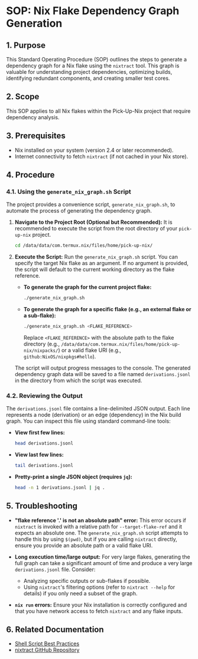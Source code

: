 # SOP: Nix Flake Dependency Graph Generation

## 1. Purpose

This Standard Operating Procedure (SOP) outlines the steps to generate a dependency graph for a Nix flake using the `nixtract` tool. This graph is valuable for understanding project dependencies, optimizing builds, identifying redundant components, and creating smaller test cores.

## 2. Scope

This SOP applies to all Nix flakes within the Pick-Up-Nix project that require dependency analysis.

## 3. Prerequisites

*   Nix installed on your system (version 2.4 or later recommended).
*   Internet connectivity to fetch `nixtract` (if not cached in your Nix store).

## 4. Procedure

### 4.1. Using the `generate_nix_graph.sh` Script

The project provides a convenience script, `generate_nix_graph.sh`, to automate the process of generating the dependency graph.

1.  **Navigate to the Project Root (Optional but Recommended):**
    It is recommended to execute the script from the root directory of your `pick-up-nix` project.
    ```bash
    cd /data/data/com.termux.nix/files/home/pick-up-nix/
    ```

2.  **Execute the Script:**
    Run the `generate_nix_graph.sh` script. You can specify the target Nix flake as an argument. If no argument is provided, the script will default to the current working directory as the flake reference.

    *   **To generate the graph for the current project flake:**
        ```bash
        ./generate_nix_graph.sh
        ```

    *   **To generate the graph for a specific flake (e.g., an external flake or a sub-flake):**
        ```bash
        ./generate_nix_graph.sh <FLAKE_REFERENCE>
        ```
        Replace `<FLAKE_REFERENCE>` with the absolute path to the flake directory (e.g., `/data/data/com.termux.nix/files/home/pick-up-nix/nixpacks/`) or a valid flake URI (e.g., `github:NixOS/nixpkgs#hello`).

    The script will output progress messages to the console. The generated dependency graph data will be saved to a file named `derivations.jsonl` in the directory from which the script was executed.

### 4.2. Reviewing the Output

The `derivations.jsonl` file contains a line-delimited JSON output. Each line represents a node (derivation) or an edge (dependency) in the Nix build graph. You can inspect this file using standard command-line tools:

*   **View first few lines:**
    ```bash
    head derivations.jsonl
    ```
*   **View last few lines:**
    ```bash
    tail derivations.jsonl
    ```
*   **Pretty-print a single JSON object (requires `jq`):**
    ```bash
    head -n 1 derivations.jsonl | jq .
    ```

## 5. Troubleshooting

*   **"flake reference '.' is not an absolute path" error:**
    This error occurs if `nixtract` is invoked with a relative path for `--target-flake-ref` and it expects an absolute one. The `generate_nix_graph.sh` script attempts to handle this by using `$(pwd)`, but if you are calling `nixtract` directly, ensure you provide an absolute path or a valid flake URI.

*   **Long execution time/large output:**
    For very large flakes, generating the full graph can take a significant amount of time and produce a very large `derivations.jsonl` file. Consider:
    *   Analyzing specific outputs or sub-flakes if possible.
    *   Using `nixtract`'s filtering options (refer to `nixtract --help` for details) if you only need a subset of the graph.

*   **`nix run` errors:**
    Ensure your Nix installation is correctly configured and that you have network access to fetch `nixtract` and any flake inputs.

## 6. Related Documentation

*   [Shell Script Best Practices](../shell_script_best_practices.md)
*   [nixtract GitHub Repository](https://github.com/tweag/nixtract)
